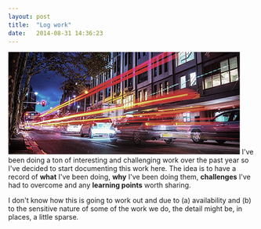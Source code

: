 ```yaml
---
layout: post
title:  "Log work"
date:   2014-08-31 14:36:23
---
```


<span class="image featured"><img src="/images/pic03.jpg" alt=""></span>
I've been doing a ton of interesting and challenging work over the past year so I've decided to start documenting this work here.  The idea is to have a record of <b>what</b> I've been doing, <b>why</b> I've been doing them, <b>challenges</b> I've had to overcome and any <b>learning points</b> worth sharing.

I don't know how this is going to work out and due to (a) availability and (b) to the sensitive nature of some of the work we do, the detail might be, in places, a little sparse.